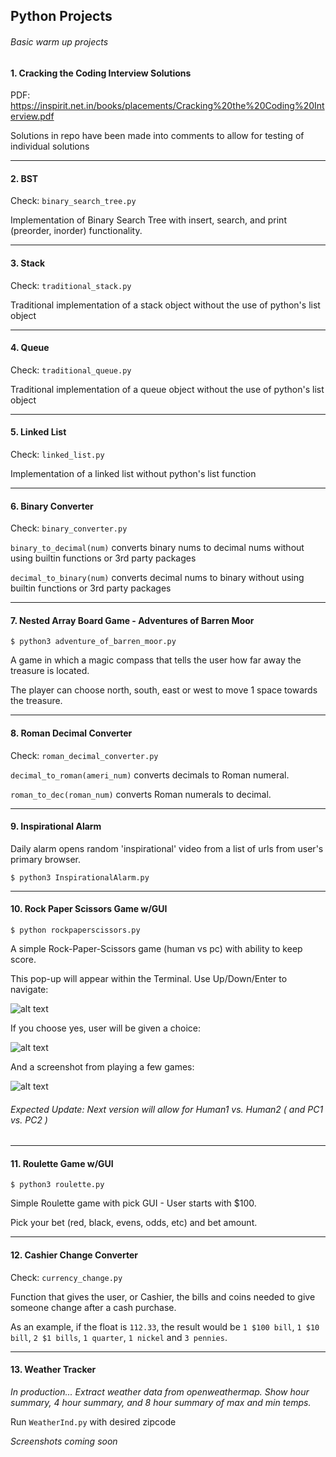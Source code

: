 ## Python Projects
###### Basic warm up projects


#### 1. Cracking the Coding Interview Solutions

PDF: https://inspirit.net.in/books/placements/Cracking%20the%20Coding%20Interview.pdf

Solutions in repo have been made into comments to allow for testing of individual solutions

---

#### 2. BST

Check: `binary_search_tree.py`

Implementation of Binary Search Tree with insert, search, and print (preorder, inorder) functionality.

---

#### 3. Stack

Check: `traditional_stack.py`

Traditional implementation of a stack object without the use of python's list object

---

#### 4. Queue

Check: `traditional_queue.py`

Traditional implementation of a queue object without the use of python's list object

---

#### 5. Linked List

Check: `linked_list.py`

Implementation of a linked list without python's list function


---

#### 6. Binary Converter

Check: `binary_converter.py`

`binary_to_decimal(num)` converts binary nums to decimal nums without using builtin functions or 3rd party packages

`decimal_to_binary(num)` converts decimal nums to binary without using builtin functions or 3rd party packages

---

#### 7. Nested Array Board Game - Adventures of Barren Moor

`$ python3 adventure_of_barren_moor.py`

A game in which a magic compass that tells the user how far away the treasure is located.

The player can choose north, south, east or west to move 1 space towards the treasure.

---

#### 8. Roman Decimal Converter

Check: `roman_decimal_converter.py` 

`decimal_to_roman(ameri_num)` converts decimals to Roman numeral.

`roman_to_dec(roman_num)` converts Roman numerals to decimal.


---

#### 9. Inspirational Alarm

Daily alarm opens random 'inspirational' video from a list of urls from user's primary browser.

`$ python3 InspirationalAlarm.py`

---

#### 10. Rock Paper Scissors Game w/GUI

`$ python rockpaperscissors.py` 

A simple Rock-Paper-Scissors game (human vs pc) with ability to keep score.

This pop-up will appear within the Terminal. Use Up/Down/Enter to navigate:

![alt text](https://cloud.githubusercontent.com/assets/15854694/26028731/f4a5cf98-37eb-11e7-9bac-da3511542175.png)

If you choose yes, user will be given a choice:

![alt text](https://cloud.githubusercontent.com/assets/15854694/26028732/f6244d5e-37eb-11e7-8dbc-97861dd90b33.png)

And a screenshot from playing a few games:

![alt text](https://cloud.githubusercontent.com/assets/15854694/26028734/f7df707e-37eb-11e7-95ab-f88194807a13.png)

###### Expected Update: Next version will allow for Human1 vs. Human2 ( and PC1 vs. PC2 )

---

#### 11. Roulette Game w/GUI

`$ python3 roulette.py`

Simple Roulette game with pick GUI - User starts with $100. 

Pick your bet (red, black, evens, odds, etc) and bet amount. 

---

#### 12. Cashier Change Converter

Check: `currency_change.py`

Function that gives the user, or Cashier, the bills and coins needed to give someone change after a cash purchase.

As an example, if the float is `112.33`, the result would be `1 $100 bill`, `1 $10 bill`, `2 $1 bills`, `1 quarter`, `1 nickel` and `3 pennies`.

---

#### 13. Weather Tracker

_In production... Extract weather data from openweathermap.
Show hour summary, 4 hour summary, and 8 hour summary of max and min temps._

Run `WeatherInd.py` with desired zipcode

_Screenshots coming soon_
